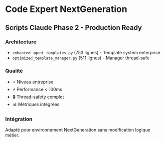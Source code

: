 # Code Expert NextGeneration

## Scripts Claude Phase 2 - Production Ready

### Architecture
- `enhanced_agent_templates.py` (753 lignes) - Template system enterprise
- `optimized_template_manager.py` (511 lignes) - Manager thread-safe

### Qualité
- ⭐ Niveau entreprise
- ⚡ Performance < 100ms
- 🔒 Thread-safety complet
- 📊 Métriques intégrées

### Intégration
Adapté pour environnement NextGeneration sans modification logique métier.
